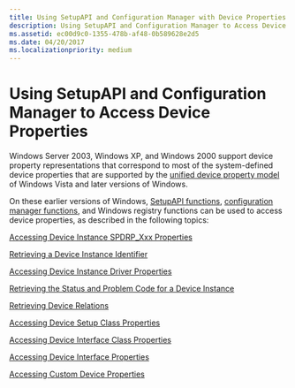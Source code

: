 ```yaml
---
title: Using SetupAPI and Configuration Manager with Device Properties
description: Using SetupAPI and Configuration Manager to Access Device Properties
ms.assetid: ec00d9c0-1355-478b-af48-0b589628e2d5
ms.date: 04/20/2017
ms.localizationpriority: medium
---
```


# Using SetupAPI and Configuration Manager to Access Device Properties


Windows Server 2003, Windows XP, and Windows 2000 support device property representations that correspond to most of the system-defined device properties that are supported by the [unified device property model](unified-device-property-model--windows-vista-and-later-.md) of Windows Vista and later versions of Windows.

On these earlier versions of Windows, [SetupAPI functions](setupapi.md), [configuration manager functions](https://docs.microsoft.com/previous-versions/ff549713(v=vs.85)), and Windows registry functions can be used to access device properties, as described in the following topics:

[Accessing Device Instance SPDRP_Xxx Properties](accessing-device-instance-spdrp-xxx-properties.md)

[Retrieving a Device Instance Identifier](retrieving-a-device-instance-identifier.md)

[Accessing Device Instance Driver Properties](accessing-device-driver-properties.md)

[Retrieving the Status and Problem Code for a Device Instance](retrieving-the-status-and-problem-code-for-a-device-instance.md)

[Retrieving Device Relations](retrieving-device-relations.md)

[Accessing Device Setup Class Properties](accessing-device-setup-class-properties.md)

[Accessing Device Interface Class Properties](accessing-device-interface-class-properties.md)

[Accessing Device Interface Properties](accessing-device-interface-properties--windows-vista-and-later-.md)

[Accessing Custom Device Properties](accessing-custom-device-properties.md)

 

 





